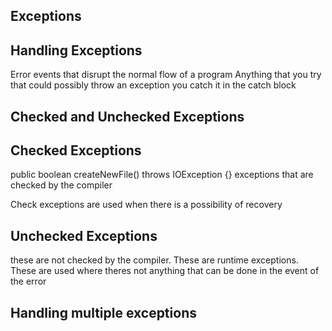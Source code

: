 ## Exceptions

## Handling Exceptions
Error events that disrupt the normal flow of a program
Anything that you try that could possibly throw an exception you catch it in the catch block

## Checked and Unchecked Exceptions

## Checked Exceptions
public boolean createNewFile() throws IOException {}
exceptions that are checked by the compiler

Check exceptions are used when there is a possibility of recovery

## Unchecked Exceptions
these are not checked by the compiler. These are runtime exceptions.
These are used where theres not anything that can be done in the event of the error

## Handling multiple exceptions
